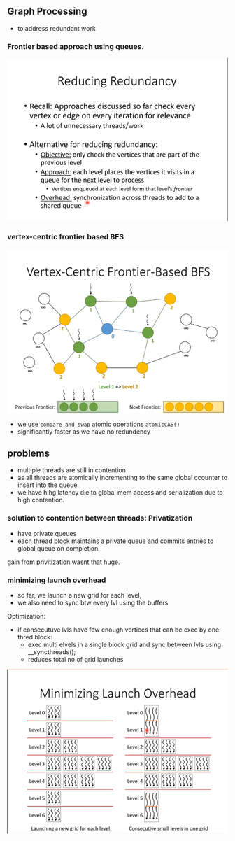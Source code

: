 ## Graph Processing
- to address redundant work
### Frontier based approach using queues.

![alt text](redredun.png)

### vertex-centric frontier based BFS 

![alt text](frontierbfs.png)

- we use `compare and swap` atomic operations `atomicCAS()`
- significantly faster as we have no redundency

## problems
- multiple threads are still in contention 
- as all threads are atomically incrementing to the same global ccounter to insert into the queue.
- we have hihg latency die to global mem access and serialization due to high contention.

### solution to contention between threads: Privatization
- have private queues 
- each thread block maintains a private queue and commits entries to global queue on completion.

gain from privitization wasnt that huge.

### minimizing launch overhead 
- so far, we launch a new grid for each level,
- we also need to sync btw every lvl using the buffers

Optimization:
- if consecutuve lvls have few enough vertices that can be exec by one thred block:
    - exec multi elvels in a single block grid and sync between lvls using __syncthreads();
    - reduces total no of grid launches
    
![alt text](launchoverheaad.png)
